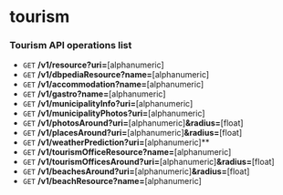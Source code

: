 # tourism

### Tourism API operations list ###

* `GET` **/v1/resource?uri=**[alphanumeric]
* `GET` **/v1/dbpediaResource?name=**[alphanumeric]
* `GET` **/v1/accommodation?name=**[alphanumeric]
* `GET` **/v1/gastro?name=**[alphanumeric]
* `GET` **/v1/municipalityInfo?uri=**[alphanumeric]
* `GET` **/v1/municipalityPhotos?uri=**[alphanumeric]
* `GET` **/v1/photosAround?uri=**[alphanumeric]**&radius=**[float]
* `GET` **/v1/placesAround?uri=**[alphanumeric]**&radius=**[float]
* `GET` **/v1/weatherPrediction?uri=**[alphanumeric]**
* `GET` **/v1/tourismOfficeResource?name=**[alphanumeric]
* `GET` **/v1/tourismOfficesAround?uri=**[alphanumeric]**&radius=**[float]
* `GET` **/v1/beachesAround?uri=**[alphanumeric]**&radius=**[float]
* `GET` **/v1/beachResource?name=**[alphanumeric]
